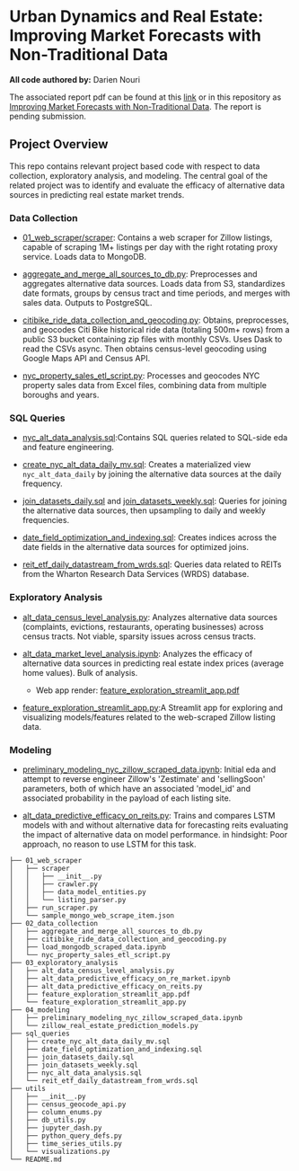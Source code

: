 

# Urban Dynamics and Real Estate: Improving Market Forecasts with Non-Traditional Data


**All code authored by:** Darien Nouri

The associated report pdf can be found at this [link](https://general-scratch.s3.amazonaws.com/Improving_Market_Forecasts_with_Nontraditional_Data.pdf) or in this repository as [Improving Market Forecasts with Non-Traditional Data](Improving_Market_Forecasts_with_Nontraditional_Data.pdf). The report is pending submission.

## Project Overview

This repo contains relevant project based code with respect to data collection, exploratory analysis, and modeling. The central goal of the related project was to identify and evaluate the efficacy of alternative data sources in predicting real estate market trends.

### Data Collection

- [01_web_scraper/scraper](01_web_scraper/scraper):  Contains a web scraper for Zillow listings, capable of scraping 1M+ listings per day with the right rotating proxy service. Loads data to MongoDB.

- [aggregate_and_merge_all_sources_to_db.py](02_data_collection/aggregate_and_merge_all_sources_to_db.py):  Preprocesses and aggregates alternative data sources. Loads data from S3, standardizes date formats, groups by census tract and time periods, and merges with sales data. Outputs to PostgreSQL.

- [citibike_ride_data_collection_and_geocoding.py](02_data_collection/citibike_ride_data_collection_and_geocoding.py):  Obtains, preprocesses, and geocodes Citi Bike historical ride data (totaling 500m+ rows) from a public S3 bucket containing zip files with monthly CSVs. Uses Dask to read the CSVs async. Then obtains census-level geocoding using Google Maps API and Census API.

- [nyc_property_sales_etl_script.py](02_data_collection/nyc_property_sales_etl_script.py):  Processes and geocodes NYC property sales data from Excel files, combining data from multiple boroughs and years.


### SQL Queries

- [nyc_alt_data_analysis.sql](sql_queries/nyc_alt_data_analysis.sql):Contains SQL queries related to SQL-side eda and feature engineering.

- [create_nyc_alt_data_daily_mv.sql](sql_queries/create_nyc_alt_data_daily_mv.sql):  Creates a materialized view `nyc_alt_data_daily` by joining the alternative data sources at the daily frequency.

- [join_datasets_daily.sql](sql_queries/join_datasets_daily.sql) and [join_datasets_weekly.sql](sql_queries/join_datasets_weekly.sql):  Queries for joining the alternative data sources, then upsampling to daily and weekly frequencies.

- [date_field_optimization_and_indexing.sql](sql_queries/date_field_optimization_and_indexing.sql):  Creates indices across the date fields in the alternative data sources for optimized joins.

- [reit_etf_daily_datastream_from_wrds.sql](sql_queries/reit_etf_daily_datastream_from_wrds.sql):  Queries data related to REITs from the Wharton Research Data Services (WRDS) database.


### Exploratory Analysis

- [alt_data_census_level_analysis.py](03_exploratory_analysis/alt_data_census_level_analysis.py):  Analyzes alternative data sources (complaints, evictions, restaurants, operating businesses) across census tracts. Not viable, sparsity issues across census tracts.

- [alt_data_market_level_analysis.ipynb](03_exploratory_analysis/alt_data_market_level_analysis.ipynb):  Analyzes the efficacy of alternative data sources in predicting real estate index prices (average home values). Bulk of analysis.
  - Web app render: [feature_exploration_streamlit_app.pdf](03_exploratory_analysis/feature_exploration_streamlit_app.pdf)

- [feature_exploration_streamlit_app.py](03_exploratory_analysis/feature_exploration_streamlit_app.py):A Streamlit app for exploring and visualizing models/features related to the web-scraped Zillow listing data.


### Modeling
- [preliminary_modeling_nyc_zillow_scraped_data.ipynb](04_modeling/preliminary_modeling_nyc_zillow_scraped_data.ipynb):
Initial eda and attempt to reverse engineer Zillow's 'Zestimate' and 'sellingSoon' parameters, both of which have an associated 'model_id' and associated probability in the payload of each listing site.

- [alt_data_predictive_efficacy_on_reits.py](03_exploratory_analysis/alt_data_predictive_efficacy_on_reits.py):
Trains and compares LSTM models with and without alternative data for forecasting reits evaluating the impact of alternative data on model performance. in hindsight: Poor approach, no reason to use LSTM for this task.


``` 
├── 01_web_scraper
│   ├── scraper  
│   │   ├── __init__.py  
│   │   ├── crawler.py  
│   │   ├── data_model_entities.py  
│   │   └── listing_parser.py  
│   ├── run_scraper.py  
│   └── sample_mongo_web_scrape_item.json  
├── 02_data_collection  
│   ├── aggregate_and_merge_all_sources_to_db.py  
│   ├── citibike_ride_data_collection_and_geocoding.py  
│   ├── load_mongodb_scraped_data.ipynb  
│   └── nyc_property_sales_etl_script.py  
├── 03_exploratory_analysis  
│   ├── alt_data_census_level_analysis.py  
│   ├── alt_data_predictive_efficacy_on_re_market.ipynb  
│   ├── alt_data_predictive_efficacy_on_reits.py  
│   ├── feature_exploration_streamlit_app.pdf  
│   └── feature_exploration_streamlit_app.py  
├── 04_modeling  
│   ├── preliminary_modeling_nyc_zillow_scraped_data.ipynb  
│   └── zillow_real_estate_prediction_models.py  
├── sql_queries  
│   ├── create_nyc_alt_data_daily_mv.sql  
│   ├── date_field_optimization_and_indexing.sql  
│   ├── join_datasets_daily.sql  
│   ├── join_datasets_weekly.sql  
│   ├── nyc_alt_data_analysis.sql  
│   └── reit_etf_daily_datastream_from_wrds.sql  
├── utils  
│   ├── __init__.py  
│   ├── census_geocode_api.py  
│   ├── column_enums.py  
│   ├── db_utils.py  
│   ├── jupyter_dash.py  
│   ├── python_query_defs.py  
│   ├── time_series_utils.py  
│   └── visualizations.py  
└── README.md
```
